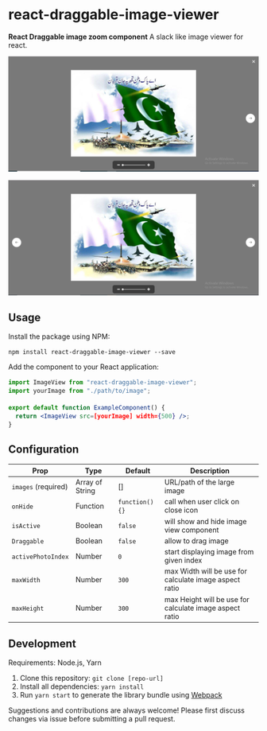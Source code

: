 # react-draggable-image-viewer

**React Draggable image zoom component**
A slack like image viewer for react.

<p align="center">
  <img src="https://raw.githubusercontent.com/MOHAMMADArsalan/react-draggable-image-viewer/master/Assets/demo1.png" width=600 alt="Demo 1">
</p>

<p align="center">
  <img src="https://raw.githubusercontent.com/MOHAMMADArsalan/react-draggable-image-viewer/master/Assets/demo2.png" width=600 alt="Demo 2">
</p>

## Usage

Install the package using NPM:

```
npm install react-draggable-image-viewer --save
```

Add the component to your React application:

```jsx
import ImageView from "react-draggable-image-viewer";
import yourImage from "./path/to/image";

export default function ExampleComponent() {
  return <ImageView src=[yourImage] width={500} />;
}
```

## Configuration

| Prop             | Type          | Default    | Description                                                                                                                                                      |
| ---------------- | ------------- | ---------- | ---------------------------------------------------------------------------------------------------------------------------------------------------------------- |
| `images` (required) | Array of String | []          | URL/path of the large image                                                                                                                                      |
| `onHide`         | Function | `function() {}`   |   call when user click on close icon                                                                                                           |
| `isActive`          | Boolean| `false`   | will show and hide image view component                                                                                                                |
| `Draggable`      | Boolean        | `false`       | allow to drag image
| `activePhotoIndex`      | Number        | `0`       | start displaying image from given index
| `maxWidth`      | Number        | `300`       | max Width will be use for calculate image aspect ratio
| `maxHeight`      | Number        | `300`       | max Height will be use for calculate image aspect ratio


## Development

Requirements: Node.js, Yarn

1. Clone this repository: `git clone [repo-url]`
2. Install all dependencies: `yarn install`
3. Run `yarn start` to generate the library bundle using [Webpack](https://webpack.js.org/)

Suggestions and contributions are always welcome! Please first discuss changes via issue before submitting a pull request.
